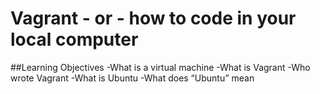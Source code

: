 # Vagrant - or - how to code in your local computer

##Learning Objectives
-What is a virtual machine
-What is Vagrant
-Who wrote Vagrant
-What is Ubuntu
-What does “Ubuntu” mean
